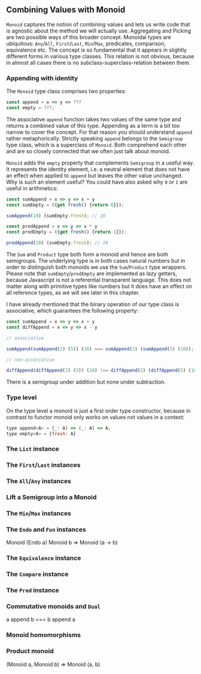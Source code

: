 ## Combining Values with Monoid

`Monoid` captures the notion of combining values and lets us write code that is agnostic about the method we will actually use. Aggregating and Picking are two possible ways of this broader concept. Monoidal types are ubiquitous: `Any`/`All`, `First`/`Last`, `Min`/`Max`, predicates, comparison, equivalence etc. The concept is so fundamental that it appears in slightly different forms in various type classes. This relation is not obvious, because in almost all cases there is no subclass-superclass-relation between them.

### Appending with identity

The `Monoid` type class comprises two properties:

```javascript
const append = x => y => ???
const empty = ???;
```
The associative `append` function takes two values of the same type and returns a combined value of this type. Appending as a term is a bit too narrow to cover the concept. For that reason you should understand `append` rather metaphorically. Strictly speaking `append` belongs to the `Semigroup` type class, which is a superclass of `Monoid`. Both comprehend each other and are so closely connected that we often just talk about monoid.

`Monoid` adds the `empty` property that complements `Semigroup` in a useful way. It represents the identity element, i.e. a neutral element that does not have an effect when applied to `append` but leaves the other value unchanged. Why is such an element useful? You could have also asked why `0` or `1` are useful in arithmetics:

```javascript
const sumAppend = x => y => x + y
const sumEmpty = ({get fresh() {return 0}});

sumAppend(10) (sumEmpty.fresh); // 10

const prodAppend = x => y => x * y
const prodEmpty = ({get fresh() {return 1}});

prodAppend(10) (sumEmpty.fresh); // 10
```
The `Sum` and `Product` type both form a monoid and hence are both semigroups. The underlying type is in both cases natural numbers but in order to distinguish both monoids we use the `Sum`/`Product` type wrappers. Please note that `sumEmpty`/`prodEmpty` are implemented as lazy getters, because Javascript is not a referential transparent language. This does not matter along with primitive types like numbers but it does have an effect on all reference types, as we will see later in this chapter.

I have already mentioned that the binary operation of our type class is associative, which guarantees the following property:

```javascript
const sumAppend = x => y => x + y
const diffAppend = x => y => x - y

// associative

sumAppend(sumAppend(2) (5)) (10) === sumAppend(2) (sumAppend(5) (10));

// non-associative

diffAppend(diffAppend(2) (5)) (10) !== diffAppend(2) (diffAppend(5) (10));
```
There is a semigroup under addition but none under subtraction.

### Type level

On the type level a monoid is just a first order type constructor, because in contrast to functor monoid only works on values not values in a context:

```javascript
type append<A> = (_: A) => (_: A) => A;
type empty<A> = {fresh: A}
```
### The `List` instance

### The `First`/`Last` instances

### The `All`/`Any` instances

### Lift a Semigroup into a Monoid

### The `Min`/`Max` instances

### The `Endo` and `Fun` instances

Monoid (Endo a)
Monoid b => Monoid (a -> b)

### The `Equivalence` instance

### The `Compare` instance

### The `Pred` instance

### Commutative monoids and `Dual`

a append b === b append a

### Monoid homomorphisms

### Product monoid

(Monoid a, Monoid b) => Monoid (a, b)
